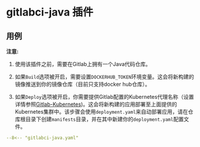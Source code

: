 # gitlabci-java 插件

## 用例

**注意:**

1. 使用该插件之前，需要在Gitlab上拥有一个Java代码仓库。

2. 如果`Build`选项被开启，需要设置`DOCKERHUB_TOKEN`环境变量。这会将新构建的镜像推送到你的镜像仓库（目前只支持docker hub仓库）。

3. 如果`Deploy`选项被开启，你需要提供Gitlab配置的Kubernetes代理名称（设置详情参照[Gitlab-Kubernetes](https://docs.gitlab.cn/jh/user/clusters/agent/))。这会将新构建的应用部署至上面提供的Kubernetes集群中。该步骤会使用`deployment.yaml`来自动部署应用，请在仓库根目录下创建`manifests`目录，并在其中新建你的`deployment.yaml`配置文件。

```yaml
--8<-- "gitlabci-java.yaml"
```
